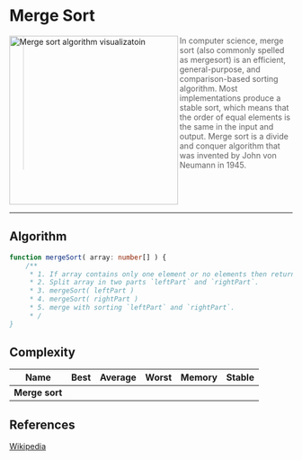 # Merge Sort


<img
    align="left" width="300px" alt="Merge sort algorithm visualizatoin"
    src="https://upload.wikimedia.org/wikipedia/commons/c/cc/Merge-sort-example-300px.gif"
/>

> In computer science, merge sort (also commonly spelled as mergesort) is an efficient,
> general-purpose, and comparison-based sorting algorithm. Most implementations produce a
> stable sort, which means that the order of equal elements is the same in the input and
> output. Merge sort is a divide and conquer algorithm that was invented by John von Neumann
> in 1945.

<br clear="both"/>

---

## Algorithm


```TypeScript
function mergeSort( array: number[] ) {
    /**
     * 1. If array contains only one element or no elements then return it as is.
     * 2. Split array in two parts `leftPart` and `rightPart`.
     * 3. mergeSort( leftPart )
     * 4. mergeSort( rightPart )
     * 5. merge with sorting `leftPart` and `rightPart`.
     * /
}
```

## Complexity

| Name              | Best        | Average     | Worst       | Memory  | Stable  |
| ------------------| :---------: | :---------: | :---------: | :-----: | :-----: |
| **Merge sort**    |  |  |  |     |      |

## References

[Wikipedia](https://en.wikipedia.org/wiki/Merge_sort)
